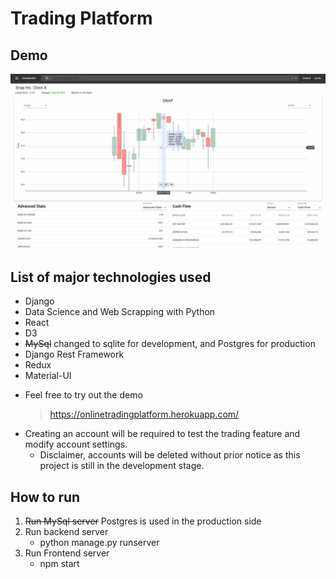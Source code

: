 # Trading Platform
## Demo
<img src="/images/demo.gif">

## List of major technologies used
* Django
* Data Science and Web Scrapping with Python
* React
* D3
* ~~MySql~~ changed to sqlite for development, and Postgres for production
* Django Rest Framework
* Redux
* Material-UI
<!-- ![Demo](./images/demo.gif) -->

* Feel free to try out the demo
  > https://onlinetradingplatform.herokuapp.com/
* Creating an account will be required to test the trading feature and modify account settings.
  * Disclaimer, accounts will be deleted without prior notice as this project is still in the development stage.
## How to run
1. ~~Run MySql server~~ Postgres is used in the production side
2. Run backend server
    * python manage.py runserver
3. Run Frontend server
    * npm start